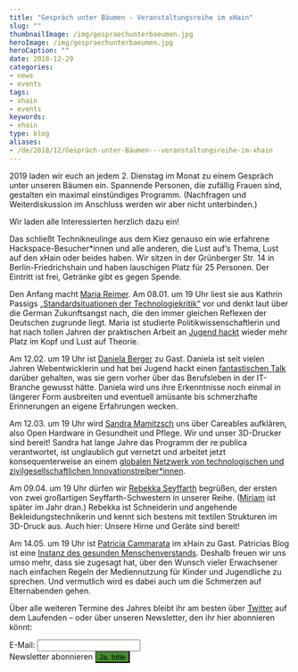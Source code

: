 ```yaml
---
title: "Gespräch unter Bäumen - Veranstaltungsreihe im xHain"
slug: ""
thumbnailImage: /img/gespraechunterbaeumen.jpg
heroImage: /img/gespraechunterbaeumen.jpg
heroCaption: ""
date: 2018-12-29
categories:
- news
- events
tags:
- xhain
- events
keywords:
- xhain
type: blog
aliases:
- /de/2018/12/Gespräch-unter-Bäumen---veranstaltungsreihe-im-xhain
---
```


2019 laden wir euch an jedem 2. Dienstag im Monat zu einem Gespräch unter unseren Bäumen ein. Spannende Personen, die zufällig Frauen sind, gestalten ein maximal einstündiges Programm. (Nachfragen und Weiterdiskussion im Anschluss werden wir aber nicht unterbinden.) 

Wir laden alle Interessierten herzlich dazu ein! 

<!-- more -->

Das schließt Technikneulinge aus dem Kiez genauso ein wie erfahrene Hackspace-Besucher*innen und alle anderen, die Lust auf‘s Thema, Lust auf den xHain oder beides haben. Wir sitzen in der Grünberger Str. 14 in Berlin-Friedrichshain und haben lauschigen Platz für 25 Personen. Der Eintritt ist frei, Getränke gibt es gegen Spende. 

Den Anfang macht [Maria Reimer](https://twitter.com/malienamadrina). Am 08.01. um 19 Uhr liest sie aus Kathrin Passigs [„Standardsituationen der Technologiekritik“](https://www.suhrkamp.de/buecher/standardsituationen_der_technologiekritik-kathrin_passig_26048.html) vor und denkt laut über die German Zukunftsangst nach, die den immer gleichen Reflexen der Deutschen zugrunde liegt. Maria ist studierte Politikwissenschaftlerin und hat nach tollen Jahren der praktischen Arbeit an [Jugend hackt](https://www.jugendhackt.org) wieder mehr Platz im Kopf und Lust auf Theorie.

Am 12.02. um 19 Uhr ist [Daniela Berger](https://twitter.com/DanielaKayB) zu Gast. Daniela ist seit vielen Jahren Webentwicklerin und hat bei Jugend hackt einen [fantastischen Talk ](https://media.ccc.de/v/jh-berlin-2018-14-lightning_talk_was_ich_mir_gewuenscht_haette_dass_mir_jemand_uebers_berufsleben_sagt) darüber gehalten, was sie gern vorher über das Berufsleben in der IT-Branche gewusst hätte. Daniela wird uns ihre Erkenntnisse noch einmal in längerer Form ausbreiten und eventuell amüsante bis schmerzhafte Erinnerungen an eigene Erfahrungen wecken.

Am 12.03. um 19 Uhr wird [Sandra Mamitzsch](https://twitter.com/aprica) uns über Careables aufklären, also Open Hardware in Gesundheit und Pflege. Wir und unser 3D-Drucker sind bereit! Sandra hat lange Jahre das Programm der re:publica verantwortet, ist unglaublich gut vernetzt und arbeitet jetzt konsequenterweise an einem [globalen Netzwerk von technologischen und zivilgesellschaftlichen Innovationstreiber*innen](https://www.globalinnovationgathering.org/). 

Am 09.04. um 19 Uhr dürfen wir [Rebekka Seyffarth](https://twitter.com/Kurfuerstin) begrüßen, der ersten von zwei großartigen Seyffarth-Schwestern in unserer Reihe. ([Miriam](https://twitter.com/_noujoum) ist später im Jahr dran.) Rebekka ist Schneiderin und angehende Bekleidungstechnikerin und kennt sich bestens mit textilen Strukturen im 3D-Druck aus. Auch hier: Unsere Hirne und Geräte sind bereit!

Am 14.05. um 19 Uhr ist [Patricia Cammarata](https://twitter.com/@dasnuf) im xHain zu Gast. Patricias Blog ist eine [Instanz des gesunden Menschenverstands](https://www.dasnuf.de). Deshalb freuen wir uns umso mehr, dass sie zugesagt hat, über den Wunsch vieler Erwachsener nach einfachen Regeln der Mediennutzung für Kinder und Jugendliche zu sprechen. Und vermutlich wird es dabei auch um die Schmerzen auf Elternabenden gehen.

Über alle weiteren Termine des Jahres bleibt ihr am besten über [Twitter](https://twitter.com/xHain_hackspace) auf dem Laufenden – oder über unseren Newsletter, den ihr hier abonnieren könnt: 

<form action="https://formspree.io/xhain_hack_makespace@posteo.de"
      method="POST">
    <label for="email">E-Mail:
    	<input type="email" name="_replyto" title="E-Mail" required>
    </label><br>
    <label>Newsletter abonnieren
    	<input type="submit" value="Ja, bitte" style="background:#408e27">
	</label><br>
</form>
